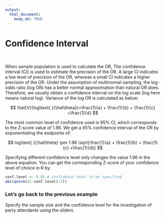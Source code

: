 ```yaml
---
output: 
  html_document:
    keep_md: TRUE
---
```


# Confidence Interval

&nbsp;

When sample population is used to calculate the OR, The confidence interval (CI) is used to estimate the precision of the OR. A large CI indicates a low level of precision of the OR, whereas a small CI indicates a higher precision of the OR.
Under the assumption of multinomial sampling, the log-odds ratio (log OR) has a better normal approximation than natural OR does. Therefore, we usually obtain a confidence interval on the log scale (log here means natural log). Variance of the log OR is calculated as below:

$$
\hat{V}(log\text{ }{\hat\theta})=\frac{1}{a} + \frac{1}{b} + \frac{1}{c} +\frac{1}{d}
$$

The most common level of confidence used is 95% CI, which corresponds to the Z-score value of 1.96. We get a 95% confidence interval of the OR by exponentiating the endpoints of:

$$
log\text{ }{\hat\theta} \pm 1.96 \sqrt{\frac{1}{a} + \frac{1}{b} + \frac{1}{c} +\frac{1}{d}}
$$

Specifying different confidence level only changes the value 1.96 in the above equation. You can get the corresponding Z-score of your confidence level of choice in R by:


```r
conf.level <- 0.95 # confidence level to be specified
abs(qnorm((1-conf.level)/2))
```

### Let’s go back to the previous example

Specify the sample size and the confidence level for the investigation of party attendants using the sliders. 
